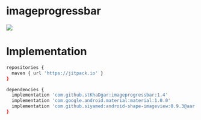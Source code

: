 # imageprogressbar

[![](https://jitpack.io/v/stKhaDgar/imageprogressbar.svg)](https://jitpack.io/#stKhaDgar/imageprogressbar)

# Implementation
```sh
repositories {
  maven { url 'https://jitpack.io' }
}

dependencies {
  implementation 'com.github.stKhaDgar:imageprogressbar:1.4'
  implementation 'com.google.android.material:material:1.0.0'
  implementation 'com.github.siyamed:android-shape-imageview:0.9.3@aar'
}
```
